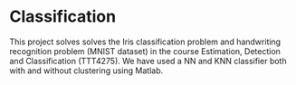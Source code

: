 # Classification

This project solves solves the Iris classification problem and handwriting recognition problem (MNIST dataset) in the course Estimation, Detection and Classification (TTT4275).
We have used a NN and KNN classifier both with and without clustering using Matlab.
